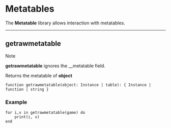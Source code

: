 # Metatables

The **Metatable** library allows interaction with metatables.

---

## getrawmetatable

> [!NOTE]
> **getrawmetatable** ignores the __metatable field.

Returns the metatable of **object**

```luau
function getrawmetatable(object: Instance | table): { Instance | function | string }
```

### Example

```luau
for i,v in getrawmetatable(game) do
    print(i, v)
end
```
